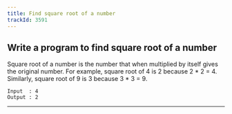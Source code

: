 ```yaml
---
title: Find square root of a number
trackId: 3591
---
```


## Write a program to find square root of a number

Square root of a number is the number that when multiplied by itself gives the original number. For example, square root of 4 is 2 because 2 * 2 = 4. Similarly, square root of 9 is 3 because 3 * 3 = 9.

```
Input  : 4
Output : 2
```

---

